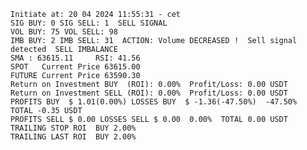     Initiate at: 20 04 2024 11:55:31 - cet
    SIG BUY: 0 SIG SELL: 1  SELL SIGNAL
    VOL BUY: 75 VOL SELL: 98
    IMB BUY: 2 IMB SELL: 31  ACTION: Volume DECREASED !  Sell signal detected  SELL IMBALANCE
    SMA : 63615.11     RSI: 41.56
    SPOT   Current Price 63615.00
    FUTURE Current Price 63590.30
    Return on Investment BUY  (ROI): 0.00%  Profit/Loss: 0.00 USDT
    Return on Investment SELL (ROI): 0.00%  Profit/Loss: 0.00 USDT
    PROFITS BUY  $ 1.01(0.00%) LOSSES BUY  $ -1.36(-47.50%)  -47.50%  TOTAL -0.35 USDT
    PROFITS SELL $ 0.00 LOSSES SELL $ 0.00  0.00%  TOTAL 0.00 USDT
    TRAILING STOP ROI  BUY 2.00%
    TRAILING LAST ROI  BUY 2.00%
